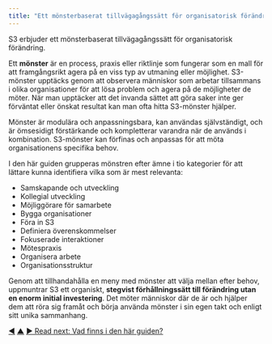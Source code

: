 ```yaml
---
title: "Ett mönsterbaserat tillvägagångssätt för organisatorisk förändring"
---
```



S3 erbjuder ett mönsterbaserat tillvägagångssätt för organisatorisk förändring.

Ett **mönster** är en process, praxis eller riktlinje som fungerar som en mall för att framgångsrikt agera på en viss typ av utmaning eller möjlighet. S3-mönster upptäcks genom att observera människor som arbetar tillsammans i olika organisationer för att lösa problem och agera på de möjligheter de möter. När man upptäcker att det invanda sättet att göra saker inte ger förväntat eller önskat resultat kan man ofta hitta S3-mönster hjälper.

Mönster är modulära och anpassningsbara, kan användas självständigt, och är ömsesidigt förstärkande och kompletterar varandra när de används i kombination. S3-mönster kan förfinas och anpassas för att möta organisationens specifika behov.

I den här guiden grupperas mönstren efter ämne i tio kategorier för att lättare kunna identifiera vilka som är mest relevanta:

- Samskapande och utveckling
- Kollegial utveckling
- Möjliggörare för samarbete
- Bygga organisationer
- Föra in S3
- Definiera överenskommelser
- Fokuserade interaktioner
- Mötespraxis
- Organisera arbete
- Organisationsstruktur

Genom att tillhandahålla en meny med mönster att välja mellan efter behov, uppmuntrar S3 ett organiskt, **stegvist förhållningssätt till förändring utan en enorm initial investering**. Det möter människor där de är och hjälper dem att röra sig framåt och börja använda mönster i sin egen takt och enligt sitt unika sammanhang.

<div class="bottom-nav">
<a href="how-does-s3-help.html" title="Back to: Hur kan Sociocracy 3.0 hjälpa?">◀</a> <a href="what-is-s3.html" title="Up: Vad är Sociokrati 3.0?">▲</a> <a href="contents.html" title="Read next: Vad finns i den här guiden?">▶ Read next: Vad finns i den här guiden?</a>
</div>


<script type="text/javascript">
Mousetrap.bind('g n', function() {
    window.location.href = 'contents.html';
    return false;
});
</script>

